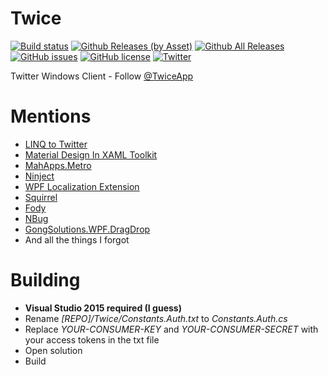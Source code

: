 # Twice
[![Build status](https://img.shields.io/appveyor/ci/TheSylence/Twice/develop.svg?maxAge=3600)](https://ci.appveyor.com/project/TheSylence/Twice)
[![Github Releases (by Asset)](https://img.shields.io/github/downloads/TheSylence/Twice/Setup.exe.svg?maxAge=259200)]()
[![Github All Releases](https://img.shields.io/github/downloads/TheSylence/Twice/total.svg?maxAge=3600)]()
[![GitHub issues](https://img.shields.io/github/issues/TheSylence/Twice.svg?maxAge=3600)]()
[![GitHub license](https://img.shields.io/badge/license-MIT-blue.svg)](https://raw.githubusercontent.com/TheSylence/Twice/master/LICENSE)
[![Twitter](https://img.shields.io/badge/twitter-TwiceApp-blue.svg)](https://twitter.com/TwiceApp)

Twitter Windows Client - Follow [@TwiceApp](https://twitter.com/TwiceApp)

# Mentions
* [LINQ to Twitter](https://github.com/JoeMayo/LinqToTwitter)
* [Material Design In XAML Toolkit](https://github.com/ButchersBoy/MaterialDesignInXamlToolkit)
* [MahApps.Metro](https://github.com/MahApps/MahApps.Metro)
* [Ninject](http://www.ninject.org/)
* [WPF Localization Extension](https://github.com/SeriousM/WPFLocalizationExtension)
* [Squirrel](https://github.com/Squirrel/Squirrel.Windows)
* [Fody](https://github.com/Fody/Fody)
* [NBug](https://github.com/soygul/NBug)
* [GongSolutions.WPF.DragDrop](https://github.com/punker76/gong-wpf-dragdrop)
* And all the things I forgot

# Building
- **Visual Studio 2015 required (I guess)**
- Rename *[REPO]/Twice/Constants.Auth.txt* to *Constants.Auth.cs*
- Replace *YOUR-CONSUMER-KEY* and *YOUR-CONSUMER-SECRET* with your access tokens in the txt file
- Open solution
- Build
